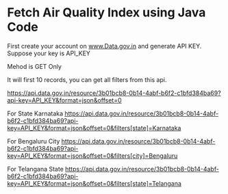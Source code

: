 # Fetch Air Quality Index using Java Code 

First create your account on www.Data.gov.in and generate API KEY. Suppose your key is API_KEY

Mehod is GET Only

It will first 10 records, you can get all filters from this api.

https://api.data.gov.in/resource/3b01bcb8-0b14-4abf-b6f2-c1bfd384ba69?api-key=API_KEY&format=json&offset=0

For State Karnataka
https://api.data.gov.in/resource/3b01bcb8-0b14-4abf-b6f2-c1bfd384ba69?api-key=API_KEY&format=json&offset=0&filters[state]=Karnataka

For Bengaluru City
https://api.data.gov.in/resource/3b01bcb8-0b14-4abf-b6f2-c1bfd384ba69?api-key=API_KEY&format=json&offset=0&filters[city]=Bengaluru

For Telangana State
https://api.data.gov.in/resource/3b01bcb8-0b14-4abf-b6f2-c1bfd384ba69?api-key=API_KEY&format=json&offset=0&filters[state]=Telangana
